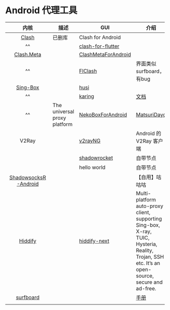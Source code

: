 # Android 代理工具

|                                    内核                                    | 描述                           | GUI                                                                     | 介绍                                                                                                                                               |
| :----------------------------------------------------------------------: | ---------------------------- | ----------------------------------------------------------------------- | ------------------------------------------------------------------------------------------------------------------------------------------------ |
|                       [Clash](https://clash.wiki/)                       | 已删库                          | Clash for Android                                                       |                                                                                                                                                  |
|                                    ^^                                    |                              | [clash-for-flutter](https://github.com/mapleafgo/clash-for-flutter)     |                                                                                                                                                  |
|                [Clash.Meta](https://wiki.metacubex.one/)                 |                              | [ClashMetaForAndroid](https://github.com/MetaCubeX/ClashMetaForAndroid) |                                                                                                                                                  |
|                                    ^^                                    |                              | [FlClash](https://github.com/chen08209/FlClash)                         | 界面类似 surfboard，有bug                                                                                                                              |
|             [Sing-Box](https://github.com/SagerNet/sing-box)             |                              | [husi](https://github.com/xchacha20-poly1305/husi)                      |                                                                                                                                                  |
|                                    ^^                                    |                              | [karing](https://github.com/KaringX/karing)                             | [文档](https://karing.app/)                                                                                                                        |
|                                    ^^                                    | The universal proxy platform | [NekoBoxForAndroid](https://github.com/MatsuriDayo/NekoBoxForAndroid)   | [MatsuriDayo](https://matsuridayo.github.io/)                                                                                                    |
|                                  V2Ray                                   |                              | [v2rayNG](https://github.com/2dust/v2rayNG)                             | Android 的 V2Ray 客户端                                                                                                                              |
|                                                                          |                              | [shadowrocket](https://shadowrocket.v2cross.com/)                       | 自带节点                                                                                                                                             |
|                                                                          |                              | hello world                                                             | 自带节点                                                                                                                                             |
| [ShadowsocksR-Android](https://github.com/HMBSbige/ShadowsocksR-Android) |                              |                                                                         | 【自用】咕咕咕                                                                                                                                          |
|                     [Hiddify](https://hiddify.com/)                      |                              | [hiddify-next](https://github.com/hiddify/hiddify-next)                 | Multi-platform auto-proxy client, supporting Sing-box, X-ray, TUIC, Hysteria, Reality, Trojan, SSH etc. It’s an open-source, secure and ad-free. |
|          [surfboard](https://github.com/getsurfboard/surfboard)          |                              |                                                                         | [手册](https://manual.getsurfboard.com/)                                                                                                           |
|                                                                          |                              |                                                                         |                                                                                                                                                  |

  